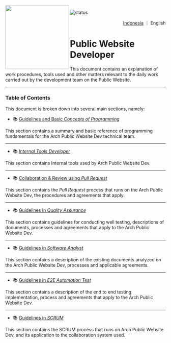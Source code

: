 
<!--https://user-images.githubusercontent.com/5713670/87202985-820dcb80-c2b6-11ea-9f56-7ec461c497c3.gif-->
<img align='left' src='https://octodex.github.com/images/hula_loop_octodex03.gif' width='200'>

![status](https://img.shields.io/badge/status-review-yellow)
<!-- ![status](https://img.shields.io/badge/status-up-brightgreen) -->

<p align="right">
   <a href="../README.md" >Indonesia</a>
  ｜
  English
</p>

# Public Website **Developer**

This document contains an explanation of work procedures, tools used and other matters relevant to the daily work carried out by the development team on the Public Website.

---

### Table of Contents

This document is broken down into several main sections, namely:

- 📚 [Guidelines and Basic _Concepts of Programming_](programming-concepts.md)

This section contains a summary and basic reference of programming fundamentals for the Arch Public Website Dev technical team.

---

- 📚 [_Internal Tools Developer_](internal-tools-development.md)

This section contains Internal tools used by Arch Public Website Dev.

---

- 📚 [Collaboration & Review using _Pull Request_](pull-request-workflow.md)

This section contains the _Pull Request_ process that runs on the Arch Public Website Dev, the procedures and agreements that apply.

---

- 📚 [Guidelines in _Quality Assurance_](quality-assurance.md)

This section contains guidelines for conducting well testing, descriptions of documents, processes and agreements that apply to the Arch Public Website Dev.

---

- 📚 [Guidelines in _Software Analyst_](software-analyst.md)

This section contains a description of the existing documents analyzed on the Arch Public Website Dev, processes and applicable agreements.

---

- 📚 [Guidelines in _E2E Automation Test_](e2e-automate-test-development.md)

This section contains a description of the end to end testing implementation, process and agreements that apply to the Arch Public Website Dev.

---

- 📚 [Guidelines in _SCRUM_](scrum.md)

This section contains the SCRUM process that runs on Arch Public Website Dev, and its application to the collaboration system used.
